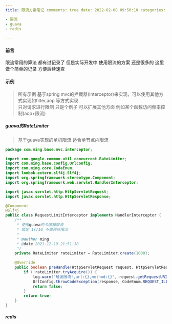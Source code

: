 ```yaml
---
title: 限流方案笔记 comments: true date: 2022-02-08 09:50:10 categories: 实战 tags:

- 限流
- guava
- redis

---
```


#### 前言

限流常用的算法 都有过记录了 但是实际开发中 使用限流的方案 还是很多的 这里做个简单的记录 方便后续速查

#### 示例

> 所有示例 基于spring mvc的拦截器(Interceptor)来实现，可以使用其他方式实现如filter,aop 等方式实现      
> 只对请求进行限制 只是个例子 可以扩展其他方面 例如某个函数访问频率控制(aop+限流)    

##### guava的RateLimiter 

> 基于guava实现的单机限流  适合单节点内限流   

```java
package com.ming.base.mvc.interceptor;

import com.google.common.util.concurrent.RateLimiter;
import com.ming.base.config.UrlConfig;
import com.ming.core.CodeEnum;
import lombok.extern.slf4j.Slf4j;
import org.springframework.stereotype.Component;
import org.springframework.web.servlet.HandlerInterceptor;

import javax.servlet.http.HttpServletRequest;
import javax.servlet.http.HttpServletResponse;

@Component
@Slf4j
public class RequestLimitInterceptor implements HandlerInterceptor {
    /**
     * 使用guava的令牌桶限流
     * 暂定 1s/10 不做预热限流
     *
     * @author ming
     * @date 2021-12-19 21:51:18
     */
    private RateLimiter rateLimiter = RateLimiter.create(1000);

    @Override
    public boolean preHandle(HttpServletRequest request, HttpServletResponse response, Object handler) throws Exception {
        if (!rateLimiter.tryAcquire()) {
            log.warn("触发限流!,url:{},method:{}", request.getRequestURI(), request.getMethod());
            UrlConfig.throwCodeException(response, CodeEnum.REQUEST_ILLEGAL, "触发限流!");
            return false;
        }
        return true;
    }
}
```

##### redis